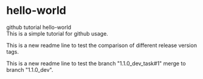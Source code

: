 # hello-world
github tutorial hello-world<br/>
This is a simple tutorial for github usage.<br/>

This is a new readme line to test the comparison of different release version tags.<br/>

This is a new readme line to test the branch "1.1.0_dev_task#1" merge to branch "1.1.0_dev".<br/>
